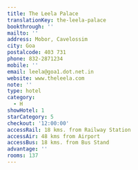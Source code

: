 ```yaml
---
title: The Leela Palace
translationKey: the-leela-palace
bookthrough: ''
mailto: ''
address: Mobor, Cavelossim
city: Goa
postalcode: 403 731
phone: 832-2871234
mobile: ''
email: leela@goa1.dot.net.in
website: www.theleela.com
note: ''
type: hotel
category:
  - H
showHotel: 1
starCategory: 5
checkout: '12:00:00'
accessRail: 18 kms. from Railway Station
accessAir: 48 kms from Airport
accessBus: 18 kms. from Bus Stand
advantage: ''
rooms: 137
---
```

